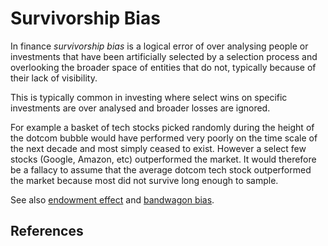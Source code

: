 # Survivorship Bias
In finance *survivorship bias* is a logical error of over analysing people or investments that have been artificially selected by a selection process and overlooking the broader space of entities that do not, typically because of their lack of visibility. 

This is typically common in investing where select wins on specific investments are over analysed and broader losses are ignored.

For example a basket of tech stocks picked randomly during the height of the dotcom bubble would have performed very poorly on the time scale of the next decade and most simply ceased to exist. However a select few stocks (Google, Amazon, etc) outperformed the market. It would therefore be a fallacy to assume that the average dotcom tech stock outperformed the market because most did not survive long enough to sample.

See also [endowment effect](endowment-effect.md) and [bandwagon bias](bandwagon-bias.md).

## References